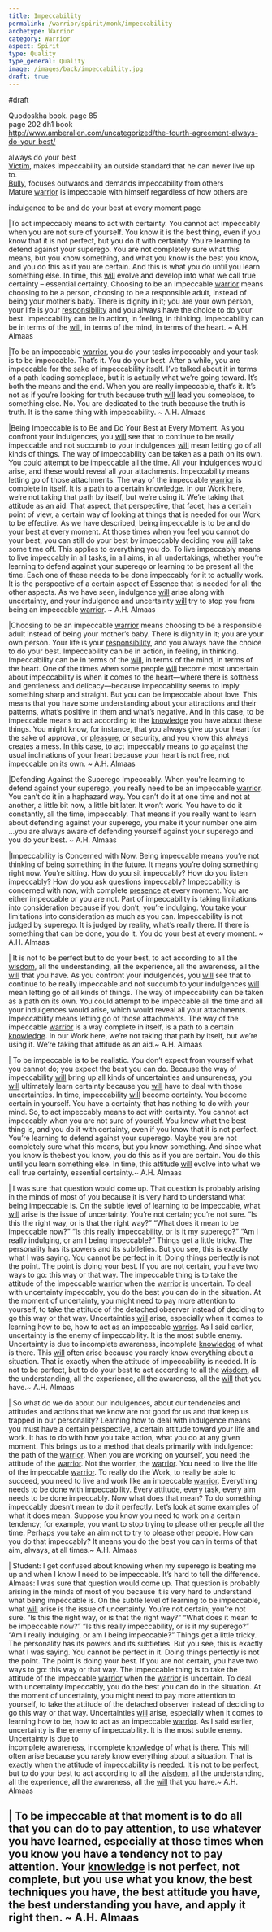 ```yaml
---
title: Impeccability
permalink: /warrior/spirit/monk/impeccability
archetype: Warrior
category: Warrior
aspect: Spirit
type: Quality
type_general: Quality
image: /images/back/impeccability.jpg
draft: true
---
```

#draft   
  
Quodoskha book. page 85  
page 202 dh1 book  
http://www.amberallen.com/uncategorized/the-fourth-agreement-always-do-your-best/  
  
always do your best  
[Victim](/warrior/mature_warrior/victim_shadow), makes impeccability an outside standard that he can never live up to.   
[Bully](/warrior/mature_warrior/bully_shadow), focuses outwards and demands impeccability from others  
Mature [warrior](/warrior/mature_warrior) is impeccable with himself regardless of how others are  
  
indulgence to be and do your best at every moment page   
  
|To act impeccably means to act with certainty. You cannot act impeccably when you are not sure of yourself. You know it is the best thing, even if you know that it is not perfect, but you do it with certainty. You’re learning to defend against your superego. You are not completely sure what this means, but you know something, and what you know is the best you know, and you do this as if you are certain. And this is what you do until you learn something else. In time, this [will](/warrior/body/athlete/will) evolve and develop into what we call true certainty – essential certainty. Choosing to be an impeccable [warrior](/warrior/mature_warrior) means choosing to be a person, choosing to be a responsible adult, instead of being your mother’s baby. There is dignity in it; you are your own person, your life is your [responsibility](/king/mature_king/responsibility) and you always have the choice to do your best. Impeccability can be in action, in feeling, in thinking. Impeccability can be in terms of the [will](/warrior/body/athlete/will), in terms of the mind, in terms of the heart. ~ A.H. Almaas  
  
|To be an impeccable [warrior](/warrior/mature_warrior), you do your tasks impeccably and your task is to be impeccable. That’s it. You do your best. After a while, you are impeccable for the sake of impeccability itself. I’ve talked about it in terms of a path leading someplace, but it is actually what we’re going toward. It’s both the means and the end. When you are really impeccable, that’s it. It’s not as if you’re looking for truth because truth [will](/warrior/body/athlete/will) lead you someplace, to something else. No. You are dedicated to the truth because the truth is truth. It is the same thing with impeccability.  ~ A.H. Almaas  
  
|Being Impeccable is to Be and Do Your Best at Every Moment. As you confront your indulgences, you [will](/warrior/body/athlete/will) see that to continue to be really impeccable and not succumb to your indulgences [will](/warrior/body/athlete/will) mean letting go of all kinds of things. The way of impeccability can be taken as a path on its own. You could attempt to be impeccable all the time. All your indulgences would arise, and these would reveal all your attachments. Impeccability means letting go of those attachments. The way of the impeccable [warrior](/warrior/mature_warrior) is complete in itself. It is a path to a certain [knowledge](/magician/mature_magician/knowledge). In our Work here, we’re not taking that path by itself, but we’re using it. We’re taking that attitude as an aid. That aspect, that perspective, that facet, has a certain point of view, a certain way of looking at things that is needed for our Work to be effective. As we have described, being impeccable is to be and do your best at every moment. At those times when you feel you cannot do your best, you can still do your best by impeccably deciding you [will](/warrior/body/athlete/will) take some time off. This applies to everything you do. To live impeccably means to live impeccably in all tasks, in all aims, in all undertakings, whether you’re learning to defend against your superego or learning to be present all the time. Each one of these needs to be done impeccably for it to actually work. It is the perspective of a certain aspect of Essence that is needed for all the other aspects. As we have seen, indulgence [will](/warrior/body/athlete/will) arise along with uncertainty, and your indulgence and uncertainty [will](/warrior/body/athlete/will) try to stop you from being an impeccable [warrior](/warrior/mature_warrior).  ~ A.H. Almaas  
  
|Choosing to be an impeccable [warrior](/warrior/mature_warrior) means choosing to be a responsible adult instead of being your mother’s baby. There is dignity in it; you are your own person. Your life is your [responsibility](/king/mature_king/responsibility), and you always have the choice to do your best. Impeccability can be in action, in feeling, in thinking. Impeccability can be in terms of the [will](/warrior/body/athlete/will), in terms of the mind, in terms of the heart. One of the times when some people [will](/warrior/body/athlete/will) become most uncertain about impeccability is when it comes to the heart—where there is softness and gentleness and delicacy—because impeccability seems to imply something sharp and straight. But you can be impeccable about love. This means that you have some understanding about your attractions and their patterns, what’s positive in them and what’s negative. And in this case, to be impeccable means to act according to the [knowledge](/magician/mature_magician/knowledge) you have about these things. You might know, for instance, that you always give up your heart for the sake of approval, or [pleasure](/lover/heart/care_giver/pleasure), or security, and you know this always creates a mess. In this case, to act impeccably means to go against the usual inclinations of your heart because your heart is not free, not impeccable on its own. ~ A.H. Almaas  
  
|Defending Against the Superego Impeccably. When you're learning to defend against your superego, you really need to be an impeccable [warrior](/warrior/mature_warrior). You can’t do it in a haphazard way. You can’t do it at one time and not at another, a little bit now, a little bit later. It won’t work. You have to do it constantly, all the time, impeccably. That means if you really want to learn about defending against your superego, you make it your number one aim …you are always aware of defending yourself against your superego and you do your best. ~ A.H. Almaas  
  
|Impeccability is Concerned with Now. Being impeccable means you’re not thinking of being something in the future. It means you’re doing something right now. You’re sitting. How do you sit impeccably? How do you listen impeccably? How do you ask questions impeccably? Impeccability is concerned with now, with complete [presence](/lover/mind/innocent/presence) at every moment. You are either impeccable or you are not. Part of impeccability is taking limitations into consideration because if you don’t, you’re indulging. You take your limitations into consideration as much as you can. Impeccability is not judged by superego. It is judged by reality, what’s really there. If there is something that can be done, you do it. You do your best at every moment.  ~ A.H. Almaas  
  
| It is not to be perfect but to do your best, to act according to all the [wisdom](/king/mind/visionary/wisdom), all the understanding, all the experience, all the awareness, all the [will](/warrior/body/athlete/will) that you have. As you confront your indulgences, you [will](/warrior/body/athlete/will) see that to continue to be really impeccable and not succumb to your indulgences [will](/warrior/body/athlete/will) mean letting go of all kinds of things. The way of impeccability can be taken as a path on its own. You could attempt to be impeccable all the time and all your indulgences would arise, which would reveal all your attachments. Impeccability means letting go of those attachments. The way of the impeccable [warrior](/warrior/mature_warrior) is a way complete in itself, is a path to a certain [knowledge](/magician/mature_magician/knowledge). In our Work here, we’re not taking that path by itself, but we’re using it. We’re taking that attitude as an aid.~ A.H. Almaas  
  
| To be impeccable is to be realistic. You don’t expect from yourself what you cannot do; you expect the best you can do. Because the way of impeccability [will](/warrior/body/athlete/will) bring up all kinds of uncertainties and unsureness, you [will](/warrior/body/athlete/will) ultimately learn certainty because you [will](/warrior/body/athlete/will) have to deal with those uncertainties. In time, impeccability [will](/warrior/body/athlete/will) become certainty. You become  
certain in yourself. You have a certainty that has nothing to do with your mind. So, to act impeccably means to act with certainty. You cannot act impeccably when you are not sure of yourself. You know what the best thing is, and you do it with certainty, even if you know that it is not perfect. You’re learning to defend against your superego. Maybe you are not completely sure what this means, but you know something. And since what you know is thebest you know, you do this as if you are certain. You do this until you learn something else. In time, this attitude [will](/warrior/body/athlete/will) evolve into what we call true certainty, essential certainty.~ A.H. Almaas  
  
| I was sure that question would come up. That question is probably arising in the minds of most of you because it is very hard to understand what being impeccable is. On the subtle level of learning to be impeccable, what [will](/warrior/body/athlete/will) arise is the issue of uncertainty. You’re not certain; you’re not sure. “Is this the right way, or is that the right way?” “What does it mean to be impeccable now?” “Is this really impeccability, or is it my superego?” “Am I really indulging, or am I being impeccable?” Things get a little tricky. The personality has its powers and its subtleties. But you see, this is exactly what I was saying. You cannot be perfect in it. Doing things perfectly is not the point. The point is doing your best. If you are not certain, you have two ways to go: this way or that way. The impeccable thing is to take the attitude of the impeccable [warrior](/warrior/mature_warrior) when the [warrior](/warrior/mature_warrior) is uncertain. To deal with uncertainty impeccably, you do the best you can do in the situation. At the moment of uncertainty, you might need to pay more attention to yourself, to take the attitude of the detached observer instead of deciding to go this way or that way. Uncertainties [will](/warrior/body/athlete/will) arise, especially when it comes to learning how to be, how to act as an impeccable [warrior](/warrior/mature_warrior). As I said earlier, uncertainty is the enemy of impeccability. It is the most subtle enemy. Uncertainty is due to incomplete awareness, incomplete [knowledge](/magician/mature_magician/knowledge) of what is there. This [will](/warrior/body/athlete/will) often arise because you rarely know everything about a situation. That is exactly when the attitude of impeccability is needed. It is not to be perfect, but to do your best to act according to all the [wisdom](/king/mind/visionary/wisdom), all the understanding, all the experience, all the awareness, all the [will](/warrior/body/athlete/will) that you have.~ A.H. Almaas  
  
| So what do we do about our indulgences, about our tendencies and attitudes and actions that we know are not good for us and that keep us trapped in our personality? Learning how to deal with indulgence means you must have a certain perspective, a certain attitude toward your life and work. It has to do with how you take action, what you do at any given moment. This brings us to a method that deals primarily with indulgence: the path of the [warrior](/warrior/mature_warrior). When you are working on yourself, you need the attitude of the [warrior](/warrior/mature_warrior). Not the worrier, the [warrior](/warrior/mature_warrior). You need to live the life of the impeccable [warrior](/warrior/mature_warrior). To really do the Work, to really be able to succeed, you need to live and work like an impeccable [warrior](/warrior/mature_warrior). Everything needs to be done with impeccability. Every attitude, every task, every aim needs to be done impeccably. Now what does that mean? To do something impeccably doesn’t mean to do it perfectly. Let’s look at some examples of what it does mean. Suppose you know you need to work on a certain tendency; for example, you want to stop trying to please other people all the time. Perhaps you take an aim not to try to please other people. How can you do that impeccably? It means you do the best you can in terms of that aim, always, at all times.~ A.H. Almaas  
  
| Student: I get confused about knowing when my superego is beating me up and when I know I need to be impeccable. It’s hard to tell the difference.  
Almaas: I was sure that question would come up. That question is probably arising in the minds of most of you because it is very hard to understand what being impeccable is. On the subtle level of learning to be impeccable, what [will](/warrior/body/athlete/will) arise is the issue of uncertainty. You’re not certain; you’re not sure. “Is this the right way, or is that the right way?” “What does it mean to be impeccable now?” “Is this really impeccability, or is it my superego?” “Am I really indulging, or am I being impeccable?” Things get a little tricky. The personality has its powers and its subtleties. But you see, this is exactly what I was saying. You cannot be perfect in it. Doing things perfectly is not the point. The point is doing your best. If you are not certain, you have two ways to go: this way or that way. The impeccable thing is to take the attitude of the impeccable [warrior](/warrior/mature_warrior) when the [warrior](/warrior/mature_warrior) is uncertain. To deal with uncertainty impeccably, you do the best you can do in the situation. At the moment of uncertainty, you might need to pay more attention to yourself, to take the attitude of the detached observer instead of deciding to go this way or that way. Uncertainties [will](/warrior/body/athlete/will) arise, especially when it comes to learning how to be, how to act as an impeccable [warrior](/warrior/mature_warrior). As I said earlier, uncertainty is the enemy of impeccability. It is the most subtle enemy. Uncertainty is due to  
incomplete awareness, incomplete [knowledge](/magician/mature_magician/knowledge) of what is there. This [will](/warrior/body/athlete/will) often arise because you rarely know everything about a situation. That is exactly when the attitude of impeccability is needed. It is not to be perfect, but to do your best to act according to all the [wisdom](/king/mind/visionary/wisdom), all the understanding, all the experience, all the awareness, all the [will](/warrior/body/athlete/will) that you have.~ A.H. Almaas  
  
| To be impeccable at that moment is to do all that you can do to pay attention, to use whatever you have learned, especially at those times when you know you have a tendency not to pay attention. Your [knowledge](/magician/mature_magician/knowledge) is not perfect, not complete, but you use what you know, the best techniques you have, the best attitude you have, the best understanding you have, and apply it right then. ~ A.H. Almaas
---
